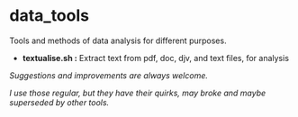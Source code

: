 

# data_tools

Tools and methods of data analysis for different purposes.



- **textualise.sh :**   Extract text from pdf, doc, djv, and text files, for analysis





*Suggestions and improvements are always welcome.*

*I use those regular, but they have their quirks, may broke and maybe superseded by other tools.*
